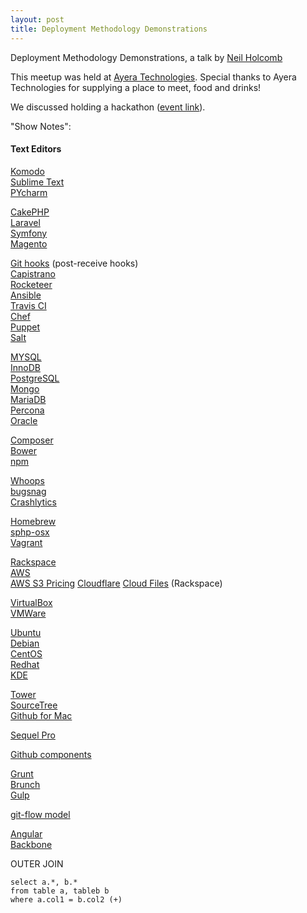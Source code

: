 ```yaml
---
layout: post
title: Deployment Methodology Demonstrations
---
```


Deployment Methodology Demonstrations, a talk by [Neil Holcomb](http://www.meetup.com/Modesto-Scripting-Language-Meetup/members/57956552/)

This meetup was held at [Ayera Technologies](http://www.ayera.com/). Special thanks to Ayera Technologies for supplying a place to meet, food and drinks!

We discussed holding a hackathon ([event link](http://www.meetup.com/Modesto-Scripting-Language-Meetup/events/203495412)).

"Show Notes":

#### Text Editors
[Komodo](http://komodoide.com)  
[Sublime Text](http://www.sublimetext.com)  
[PYcharm](https://www.jetbrains.com/pycharm/)  

[CakePHP](http://cakephp.org/)  
[Laravel](http://laravel.com/)  
[Symfony](http://symfony.com/)  
[Magento](http://magento.com/)  

[Git hooks](http://githooks.com/) (post-receive hooks)  
[Capistrano](http://capistranorb.com/)  
[Rocketeer](http://rocketeer.autopergamene.eu/)  
[Ansible](http://www.ansible.com/home)  
[Travis CI](https://travis-ci.org/)  
[Chef](https://www.getchef.com/chef/)  
[Puppet](http://puppetlabs.com/)  
[Salt](http://www.saltstack.com/)  

[MYSQL](http://www.mysql.com/)  
[InnoDB](http://en.wikipedia.org/wiki/InnoDB)  
[PostgreSQL](http://www.postgresql.org/)  
[Mongo](http://www.mongodb.org/)  
[MariaDB](https://mariadb.org/)  
[Percona](http://www.percona.com/)  
[Oracle](https://www.oracle.com/database/index.html)  

[Composer](https://getcomposer.org/)  
[Bower](http://bower.io/)  
[npm](https://www.npmjs.org/)  

[Whoops](http://filp.github.io/whoops/)  
[bugsnag](https://bugsnag.com/)  
[Crashlytics](https://try.crashlytics.com/)  

[Homebrew](http://brew.sh/)  
[sphp-osx](https://github.com/conradkleinespel/sphp-osx)  
[Vagrant](https://vagrantcloud.com/)  

[Rackspace](http://www.rackspace.com/)  
[AWS](http://aws.amazon.com/)  
[AWS S3 Pricing](http://aws.amazon.com/s3/pricing/)
[Cloudflare](https://www.cloudflare.com/)
[Cloud Files](http://www.rackspace.com/cloud/files/) (Rackspace)

[VirtualBox](https://www.virtualbox.org/)  
[VMWare](http://www.vmware.com/)  

[Ubuntu](http://www.ubuntu.com/)  
[Debian](https://www.debian.org/)  
[CentOS](http://www.centos.org/)  
[Redhat](http://www.redhat.com/)  
[KDE](https://www.kde.org/)  

[Tower](http://www.git-tower.com/)  
[SourceTree](http://www.sourcetreeapp.com/)  
[Github for Mac](https://mac.github.com/)  

[Sequel Pro](http://www.sequelpro.com/)  

[Github components](https://github.com/components)  

[Grunt](http://gruntjs.com/)  
[Brunch](http://brunch.io/)  
[Gulp](http://gulpjs.com/)  

[git-flow model](http://nvie.com/posts/a-successful-git-branching-model/)  

[Angular](https://angularjs.org/)  
[Backbone](http://backbonejs.org/)  

OUTER JOIN
```oracle
select a.*, b.*
from table a, tableb b
where a.col1 = b.col2 (+)
```